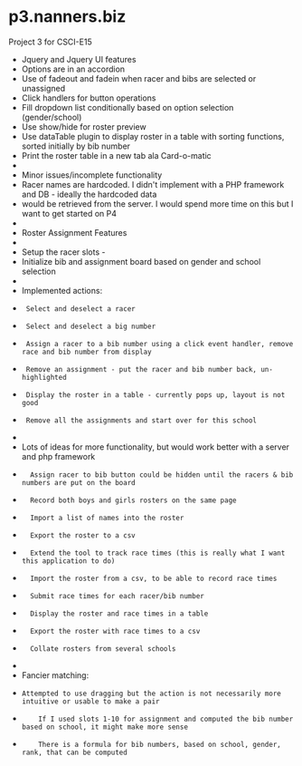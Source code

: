 p3.nanners.biz
==============

Project 3 for CSCI-E15

* Jquery and Jquery UI features
*	Options are in an accordion
*	Use of fadeout and fadein when racer and bibs are selected or unassigned
*	Click handlers for button operations
*	Fill dropdown list conditionally based on option selection (gender/school)
*	Use show/hide for roster preview
*   Use dataTable plugin to display roster in a table with sorting functions, sorted initially by bib number
*   Print the roster table in a new tab ala Card-o-matic
*
* Minor issues/incomplete functionality
*	Racer names are hardcoded.  I didn't implement with a PHP framework and DB - ideally the hardcoded data
*   would be retrieved from the server. I would spend more time on this but I want to get started on P4
*
* Roster Assignment Features
*
*  Setup the racer slots - 
*  Initialize bib and assignment board based on gender and school selection
*  
*  Implemented actions:
*      Select and deselect a racer
*      Select and deselect a big number
*      Assign a racer to a bib number using a click event handler, remove race and bib number from display
*      Remove an assignment - put the racer and bib number back, un-highlighted
*      Display the roster in a table - currently pops up, layout is not good
*      Remove all the assignments and start over for this school
*
* Lots of ideas for more functionality, but would work better with a server and php framework
*		Assign racer to bib button could be hidden until the racers & bib numbers are put on the board
* 		Record both boys and girls rosters on the same page
* 		Import a list of names into the roster
* 		Export the roster to a csv
*		Extend the tool to track race times (this is really what I want this application to do)
*  		Import the roster from a csv, to be able to record race times
*      	Submit race times for each racer/bib number
*      	Display the roster and race times in a table 
*      	Export the roster with race times to a csv
*      	Collate rosters from several schools
*  
* Fancier matching:
*     Attempted to use dragging but the action is not necessarily more intuitive or usable to make a pair
*         If I used slots 1-10 for assignment and computed the bib number based on school, it might make more sense
*         There is a formula for bib numbers, based on school, gender, rank, that can be computed